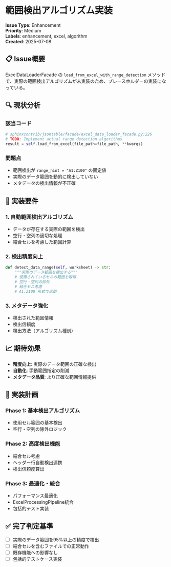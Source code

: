 # 範囲検出アルゴリズム実装

**Issue Type**: Enhancement  
**Priority**: Medium  
**Labels**: enhancement, excel, algorithm  
**Created**: 2025-07-08

## 📋 Issue概要

ExcelDataLoaderFacade の `load_from_excel_with_range_detection` メソッドで、実際の範囲検出アルゴリズムが未実装のため、プレースホルダーの実装になっている。

## 🔍 現状分析

### 該当コード
```python
# sphinxcontrib/jsontable/facade/excel_data_loader_facade.py:226
# TODO: Implement actual range detection algorithms
result = self.load_from_excel(file_path=file_path, **kwargs)
```

### 問題点
- 範囲検出が `range_hint = "A1:Z100"` の固定値
- 実際のデータ範囲を動的に検出していない
- メタデータの検出情報が不正確

## 🎯 実装要件

### 1. 自動範囲検出アルゴリズム
- データが存在する実際の範囲を検出
- 空行・空列の適切な処理
- 結合セルを考慮した範囲計算

### 2. 検出精度向上
```python
def detect_data_range(self, worksheet) -> str:
    """実際のデータ範囲を検出する"""
    # 使用されているセルの範囲を取得
    # 空行・空列の除外
    # 結合セル考慮
    # A1:Z100 形式で返却
```

### 3. メタデータ強化
- 検出された範囲情報
- 検出信頼度
- 検出方法（アルゴリズム種別）

## 📈 期待効果

- **精度向上**: 実際のデータ範囲の正確な検出
- **自動化**: 手動範囲指定の削減
- **メタデータ品質**: より正確な範囲情報提供

## 🔧 実装計画

### Phase 1: 基本検出アルゴリズム
- 使用セル範囲の基本検出
- 空行・空列の除外ロジック

### Phase 2: 高度検出機能
- 結合セル考慮
- ヘッダー行自動検出連携
- 検出信頼度算出

### Phase 3: 最適化・統合
- パフォーマンス最適化
- ExcelProcessingPipeline統合
- 包括的テスト実装

## ✅ 完了判定基準

- [ ] 実際のデータ範囲を95%以上の精度で検出
- [ ] 結合セルを含むファイルでの正常動作
- [ ] 既存機能への影響なし
- [ ] 包括的テストケース実装